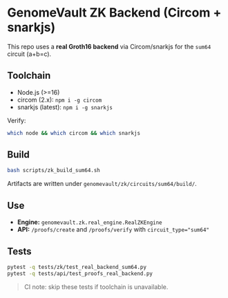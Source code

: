 # GenomeVault ZK Backend (Circom + snarkjs)

This repo uses a **real Groth16 backend** via Circom/snarkjs for the `sum64` circuit (a+b=c).

## Toolchain
- Node.js (>=16)
- circom (2.x): `npm i -g circom`
- snarkjs (latest): `npm i -g snarkjs`

Verify:
```bash
which node && which circom && which snarkjs
```

## Build
```bash
bash scripts/zk_build_sum64.sh
```

Artifacts are written under `genomevault/zk/circuits/sum64/build/`.

## Use
- **Engine:** `genomevault.zk.real_engine.RealZKEngine`
- **API:** `/proofs/create` and `/proofs/verify` with `circuit_type="sum64"`

## Tests
```bash
pytest -q tests/zk/test_real_backend_sum64.py
pytest -q tests/api/test_proofs_real_backend.py
```

> CI note: skip these tests if toolchain is unavailable.
